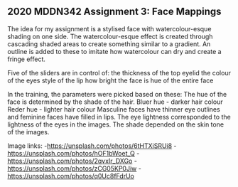 ## 2020 MDDN342 Assignment 3: Face Mappings

The idea for my assignment is a stylised face with watercolour-esque shading on one side. The watercolour-esque effect is created through cascading shaded areas to create something similar to a gradient. An outline is added to these to imitate how watercolour can dry and create a fringe effect.

Five of the sliders are in control of:
  the thickness of the top eyelid
  the colour of the eyes
  style of the lip
  how bright the face is
  hue of the entire face

In the training, the parameters were picked based on these:
  The hue of the face is determined by the shade of the hair.
    Bluer hue - darker hair colour
    Reder hue - lighter hair colour
  Masculine faces have thinner eye outlines and feminine faces have filled in lips.
  The eye lightness corresponded to the lightness of the eyes in the images.
  The shade depended on the skin tone of the images.

  Image links:
  -https://unsplash.com/photos/6tHTXiSRUi8
  -https://unsplash.com/photos/hOF1bWoet_Q
  -https://unsplash.com/photos/2qvxIr_DXGo
  -https://unsplash.com/photos/zCG05KP0Jiw
  -https://unsplash.com/photos/q0Uc8fFdrUo
  



